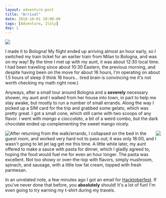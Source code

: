 ```yaml
---
layout: adventure-post
title: "Arrival"
date: 2018-10-01 10:00:00
tags: [Adventure, Italy]
day: 1
---
```


<img style="max-width: 100%;
    float: center;
    height: auto"
    src="/assets/italy/1/bologna-room.jpg">

I made it to Bologna! My flight ended up arriving almost an hour early, so I switched my train
ticket for an earlier train from Milan to Bologna, and was on my way! By the time I met up with my
aunt, it was about 12:30 local time. I had been traveling since about 10:30 Eastern, the previous
morning, and despite having been on the move for about 16 hours, I'm operating on about 1.5 hours
of sleep (I think 16 hours... tired brain is convincing me it's not worth checking my math right
now.)

Anyways, after a small tour around Bologna and a **severely** necessary shower, my aunt and I
walked from her house into town, in part to help me stay awake, but mostly to run a number of small
errands. Along the way I picked up a SIM card for the trip and grabbed some gelato, which was
pretty great. I got a small cone, which still came with two scoops of any flavor. I went with
_mango e cioccolato_, a bit of a weird combo, but the dark chocolate ended up complementing the
sweet mango nicely.

<img style="max-width: 50%;
    float: left;
    height: auto"
    src="/assets/italy/1/bologna-gelato-1.jpg">

<img style="max-width: 50%;
    float: right;
    height: auto"
    src="/assets/italy/1/ac-pasta.jpg">

After returning from the walk/errands, I collapsed on the bed in the guest room, and worked very
hard not to pass out; it was only 16:00, and I wasn't going to let jet lag get me this time. A
little while later, my aunt offered to make a sauce with pasta for dinner, which I gladly agreed
to, hoping the food would fuel me for even an hour longer. The pasta was excellent. Not too
showy or over-the-top with flavors, simply mushroom, spinach, and sausage, with a little low fat
cream, topped with fresh parmesan.

In an unrelated note, a few minutes ago I got an email for [Hacktoberfest]. If you've never done
that before, you **absolutely** should! It's a lot of fun! I'm even going to try earning my t-shirt
during my travels.

[//]: # 'External Links'
[Hacktoberfest]: https://hacktoberfest.digitalocean.com
